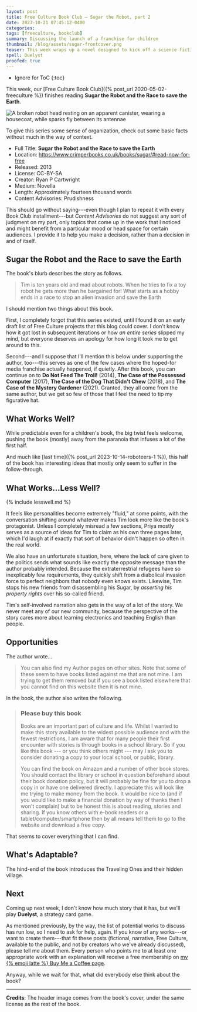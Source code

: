 ```yaml
---
layout: post
title: Free Culture Book Club — Sugar the Robot, part 2
date: 2023-10-21 07:45:12-0400
categories:
tags: [freeculture, bookclub]
summary: Discussing the launch of a franchise for children
thumbnail: /blog/assets/sugar-frontcover.png
teaser: This week wraps up a novel designed to kick off a science fiction franchise for children.
spell: Duelyst
proofed: true
---
```


* Ignore for ToC
{:toc}

This week, our [Free Culture Book Club]({% post_url 2020-05-02-freeculture %}) finishes reading **Sugar the Robot and the Race to save the Earth**.

![A broken robot head resting on an apparent canister, wearing a housecoat, while sparks fly between its antennae](/blog/assets/sugar-frontcover.png "If we don't get a take-me-to-your-liter joke out of this...")

To give this series some sense of organization, check out some basic facts without much in the way of context.

 * Full Title:  **Sugar the Robot and the Race to save the Earth**
 * Location:  <https://www.crimperbooks.co.uk/books/sugar/#read-now-for-free>
 * Released:  2013
 * License:  CC-BY-SA
 * Creator:  Ryan P Cartwright
 * Medium:  Novella
 * Length:  Approximately fourteen thousand words
 * Content Advisories:  Prudishness

This should go without saying---even though I plan to repeat it with every Book Club installment---but *Content Advisories* do not suggest any sort of judgment on my part, only topics that come up in the work that I noticed and might benefit from a particular mood or head space for certain audiences.  I provide it to help you make a decision, rather than a decision in and of itself.

## Sugar the Robot and the Race to save the Earth

The book's blurb describes the story as follows.

 >  Tim is ten years old and mad about robots. When he tries to fix a toy robot he gets more than he bargained for! What starts as a hobby ends in a race to stop an alien invasion and save the Earth

I should mention two things about this book.

First, I completely forgot that this series existed, until I found it on an early draft list of Free Culture projects that this blog could cover.  I don't know how it got lost in subsequent iterations or how *an entire series* slipped my mind, but everyone deserves an apology for how long it took me to get around to this.

Second---and I suppose that I'll mention this below under supporting the author, too---this serves as one of the few cases where the hoped-for media franchise actually happened, if quietly.  After this book, you can continue on to **Do Not Feed The Troll!** (2014), **The Case of the Possessed Computer** (2017), **The Case of the Dog That Didn't Chew** (2018), and **The Case of the Mystery Gardener** (2021).  Granted, they all come from the same author, but we get so few of those that I feel the need to tip my figurative hat.

## What Works Well?

While predictable even for a children's book, the big twist feels welcome, pushing the book (mostly) away from the paranoia that infuses a lot of the first half.

And much like [last time]({% post_url 2023-10-14-roboteers-1 %}), this half of the book has interesting ideas that mostly only seem to suffer in the follow-through.

## What Works...Less Well?

{% include lesswell.md %}

It feels like personalities become extremely "fluid," at some points, with the conversation shifting around whatever makes Tim look more like the book's protagonist.  Unless I completely misread a few sections, Priya mostly serves as a source of ideas for Tim to claim as his own three pages later, which I'd laugh at if exactly that sort of behavior didn't happen so often in the real world.

We also have an unfortunate situation, here, where the lack of care given to the politics sends what sounds like exactly the opposite message than the author probably intended.  Because the extraterrestrial refugees have so inexplicably few requirements, they quickly shift from a diabolical invasion force to perfect neighbors that nobody even knows exists.  Likewise, Tim stops his new friends from disassembling his Sugar, by *asserting his property rights* over his so-called friend.

Tim's self-involved narration also gets in the way of a lot of the story.  We never meet any of our new community, because the perspective of the story cares more about learning electronics and teaching English than people.

## Opportunities

The author wrote...

 > You can also find my Author pages on other sites. Note that some of these seem to have books listed against me that are not mine. I am trying to get them removed but if you see a book listed elsewhere that you cannot find on this website then it is not mine.

In the book, the author also writes the following.

 > ### Please buy this book
 >
 > Books are an important part of culture and life. Whilst I wanted to make this story available to the widest possible audience and with the fewest restrictions, I am aware that for many people their first encounter with stories is through books in a school library. So if you like this book --- or you think others might --- may I ask you to consider donating a copy to your local school, or public, library.
 >
 > You can find the book on Amazon and a number of other book stores. You should contact the library or school in question beforehand about their book donation policy, but it will probably be fine for you to drop a copy in or have one delivered directly. I appreciate this will look like me trying to make money from the book. It would be nice to (and if you would like to make a financial donation by way of thanks then I won't complain) but to be honest this is about reading, stories and sharing. If you know others with e-book readers or a tablet/computer/smartphone then by all means tell them to go to the website and download a free copy.

That seems to cover everything that I can find.

## What's Adaptable?

The hind-end of the book introduces the Traveling Ones and their hidden village.

## Next

Coming up next week, I don't know how much story that it has, but we'll play **Duelyst**, a strategy card game.

As mentioned previously, by the way, the list of potential works to discuss has run low, so I need to ask for help, again.  If you know of any works---or want to create them---that fit these posts (fictional, narrative, Free Culture, available to the public, and not by creators who we've already discussed), please tell me about them.  Every person who points me to at least one appropriate work with an explanation will receive a free membership on [my {% emoji latte %} Buy Me a Coffee page](https://buymeacoffee.com/jcolag).

Anyway, while we wait for that, what did everybody else think about the book?

* * *

**Credits**:  The header image comes from the book's cover, under the same license as the rest of the book.
